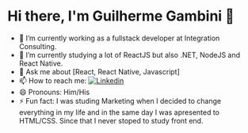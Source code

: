 # Hi there, I'm Guilherme Gambini 👋

- 🔭 I’m currently working as a fullstack developer at Integration Consulting.
- 🌱 I’m currently studying a lot of ReactJS but also .NET, NodeJS and React Native.
- 💬 Ask me about [React, React Native, Javascript]
- 📫 How to reach me: [![Linkedin](https://img.shields.io/badge/Meu%20Perfil-Linkedin-lightgrey)](https://www.linkedin.com/in/guilherme-gambini/)
- 😄 Pronouns: Him/His
- ⚡ Fun fact: I was studing Marketing when I decided to change everything in my life and in the same day I was apresented to HTML/CSS. Since that I never stoped to study front end.
